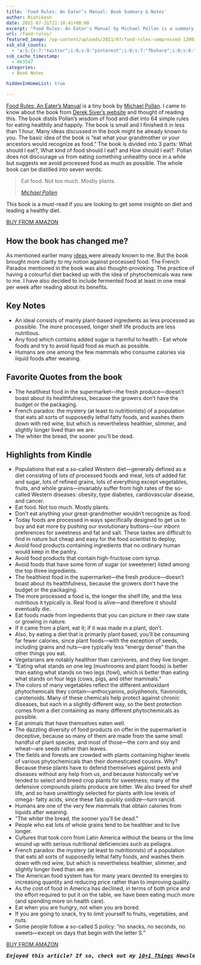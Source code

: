 ```yaml
---
title: 'Food Rules: An Eater’s Manual: Book Summary & Notes'
author: Rishikesh
date: 2021-07-31T21:10:41+00:00
excerpt: "Food Rules: An Eater's Manual by Michael Pollan is a summary of concise insights on the ideal food and diet for humans. This article is a summary of the book ."
url: /food-rules/
featured_image: /wp-content/uploads/2021/07/food-rules-compressed-1200x806.jpg
ssb_old_counts:
  - 'a:5:{s:7:"twitter";i:0;s:9:"pinterest";i:0;s:7:"fbshare";i:0;s:6:"reddit";i:0;s:6:"tumblr";N;}'
ssb_cache_timestamp:
  - 463547
categories:
  - Book Notes

hiddenInHomeList: true

---
```

<p class="has-drop-cap">
  <a href="https://geni.us/rsh-food-rules" target="_blank" rel="noreferrer noopener sponsored" title="https://geni.us/rsh-food-rules">Food Rules: An Eater&#8217;s Manual</a> is a tiny book by <a href="https://michaelpollan.com/" target="_blank" rel="noreferrer noopener" title="https://michaelpollan.com/">Michael Pollan</a>. I came to know about the book from <a href="https://sive.rs/2do" target="_blank" rel="noreferrer noopener" title="https://sive.rs/2do">Derek Siver&#8217;s website</a> and thought of reading this. The book distils Pollan&#8217;s wisdom of food and diet into 64 simple rules for eating healthily and happily. The book is small and I finished it in less than 1 hour. Many ideas discussed in the book might be already known to you. The basic idea of the book is &#8220;eat what your grandmother or your ancestors would recognize as food.&#8221; The book is divided into 3 parts: What should I eat?, What kind of food should I eat? and How should I eat?. Pollan does not discourage us from eating something unhealthy once in a while but suggests we avoid processed food as much as possible. The whole book can be distilled into seven words:
</p>

<blockquote class="wp-block-quote">
  <p>
    Eat food. Not too much. Mostly plants.
  </p>
  
  <cite><a href="https://geni.us/rsh-michael-pollan" target="_blank" rel="noreferrer noopener sponsored" title="https://geni.us/rsh-michael-pollan">Michael Pollen</a></cite>
</blockquote>

This book is a must-read if you are looking to get some insights on diet and leading a healthy diet.

<div class="is-layout-flex wp-block-buttons">
  <div class="wp-block-button">
    <a class="wp-block-button__link" href="https://geni.us/rsh-michael-pollan" target="_blank" rel="noreferrer noopener">BUY FROM AMAZON</a>
  </div>
</div>

## How the book has changed me?

As mentioned earlier many <a href="https://rishikeshs.com/idea-journal/" target="_blank" rel="noreferrer noopener" title="Idea Journal">ideas </a>were already known to me. But the book brought more clarity to my notion against processed food. The French Paradox mentioned in the book was also thought-provoking. The practice of having a colourful diet backed up with the idea of phytochemicals was new to me. I have also decided to include fermented food at least in one meal per week after reading about its benefits.

## Key Notes

  * An ideal consists of mainly plant-based ingredients as less processed as possible. The more processed, longer shelf life products are less nutritious.
  * Any food which contains added sugar is harmful to health.- Eat whole foods and try to avoid liquid food as much as possible.
  * Humans are one among the few mammals who consume calories via liquid foods after weaning.

## Favorite Quotes from the book

  * The healthiest food in the supermarket—the fresh produce—doesn’t boast about its healthfulness, because the growers don’t have the budget or the packaging.
  * French paradox: the mystery (at least to nutritionists) of a population that eats all sorts of supposedly lethal fatty foods, and washes them down with red wine, but which is nevertheless healthier, slimmer, and slightly longer lived than we are.
  * The whiter the bread, the sooner you’ll be dead.

## Highlights from Kindle

  * Populations that eat a so-called Western diet—generally defined as a diet consisting of lots of processed foods and meat, lots of added fat and sugar, lots of refined grains, lots of everything except vegetables, fruits, and whole grains—invariably suffer from high rates of the so-called Western diseases: obesity, type diabetes, cardiovascular disease, and cancer.
  * Eat food. Not too much. Mostly plants.
  * Don’t eat anything your great-grandmother wouldn’t recognize as food.
  * Today foods are processed in ways specifically designed to get us to buy and eat more by pushing our evolutionary buttons—our inborn preferences for sweetness and fat and salt. These tastes are difficult to find in nature but cheap and easy for the food scientist to deploy,
  * Avoid food products containing ingredients that no ordinary human would keep in the pantry.
  * Avoid food products that contain high-fructose corn syrup.
  * Avoid foods that have some form of sugar (or sweetener) listed among the top three ingredients.
  * The healthiest food in the supermarket—the fresh produce—doesn’t boast about its healthfulness, because the growers don’t have the budget or the packaging.
  * The more processed a food is, the longer the shelf life, and the less nutritious it typically is. Real food is alive—and therefore it should eventually die.
  * Eat foods made from ingredients that you can picture in their raw state or growing in nature.
  * If it came from a plant, eat it; if it was made in a plant, don’t.
  * Also, by eating a diet that is primarily plant based, you’ll be consuming far fewer calories, since plant foods—with the exception of seeds, including grains and nuts—are typically less “energy dense” than the other things you eat.
  * Vegetarians are notably healthier than carnivores, and they live longer.
  * “Eating what stands on one leg (mushrooms and plant foods) is better than eating what stands on two legs (fowl), which is better than eating what stands on four legs (cows, pigs, and other mammals.”
  * The colors of many vegetables reflect the different antioxidant phytochemicals they contain—anthocyanins, polyphenols, flavonoids, carotenoids. Many of these chemicals help protect against chronic diseases, but each in a slightly different way, so the best protection comes from a diet containing as many different phytochemicals as possible.
  * Eat animals that have themselves eaten well.
  * The dazzling diversity of food products on offer in the supermarket is deceptive, because so many of them are made from the same small handful of plant species, and most of those—the corn and soy and wheat—are seeds rather than leaves.
  * The fields and forests are crowded with plants containing higher levels of various phytochemicals than their domesticated cousins. Why? Because these plants have to defend themselves against pests and diseases without any help from us, and because historically we’ve tended to select and breed crop plants for sweetness; many of the defensive compounds plants produce are bitter. We also breed for shelf life, and so have unwittingly selected for plants with low levels of omega- fatty acids, since these fats quickly oxidize—turn rancid.
  * Humans are one of the very few mammals that obtain calories from liquids after weaning.
  * “The whiter the bread, the sooner you’ll be dead.”
  * People who eat lots of whole grains tend to be healthier and to live longer.
  * Cultures that took corn from Latin America without the beans or the lime wound up with serious nutritional deficiencies such as pellagra.
  * French paradox: the mystery (at least to nutritionists) of a population that eats all sorts of supposedly lethal fatty foods, and washes them down with red wine, but which is nevertheless healthier, slimmer, and slightly longer lived than we are.
  * The American food system has for many years devoted its energies to increasing quantity and reducing price rather than to improving quality.
  * As the cost of food in America has declined, in terms of both price and the effort required to put it on the table, we have been eating much more (and spending more on health care).
  * Eat when you are hungry, not when you are bored.
  * If you are going to snack, try to limit yourself to fruits, vegetables, and nuts.
  * Some people follow a so-called S policy: “no snacks, no seconds, no sweets—except on days that begin with the letter&nbsp;S.”

<div class="is-layout-flex wp-block-buttons">
  <div class="wp-block-button">
    <a class="wp-block-button__link" href="https://geni.us/rsh-michael-pollan" target="_blank" rel="noreferrer noopener">BUY FROM AMAZON</a>
  </div>
</div>

<pre class="wp-block-preformatted"><em><strong>Enjoyed this article? If so, check out my <a href="https://rishikesh.substack.com/" target="_blank" rel="noreferrer noopener">10+1 Things</a> Newsletter that I send out every Saturday. It contains 11 interesting Things I thought were worth sharing including books,articles, projects, and other things I'm curious about. <a href="https://rishikesh.substack.com/archive">Click here </a>if you would like to check out the previous issues and may be subscribe! </strong></em></pre>